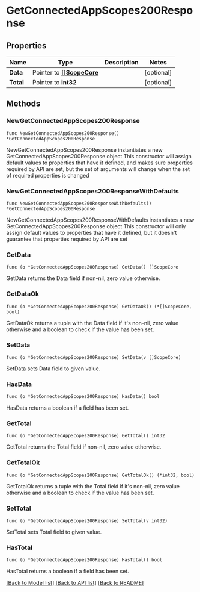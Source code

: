 # GetConnectedAppScopes200Response

## Properties

Name | Type | Description | Notes
------------ | ------------- | ------------- | -------------
**Data** | Pointer to [**[]ScopeCore**](ScopeCore.md) |  | [optional] 
**Total** | Pointer to **int32** |  | [optional] 

## Methods

### NewGetConnectedAppScopes200Response

`func NewGetConnectedAppScopes200Response() *GetConnectedAppScopes200Response`

NewGetConnectedAppScopes200Response instantiates a new GetConnectedAppScopes200Response object
This constructor will assign default values to properties that have it defined,
and makes sure properties required by API are set, but the set of arguments
will change when the set of required properties is changed

### NewGetConnectedAppScopes200ResponseWithDefaults

`func NewGetConnectedAppScopes200ResponseWithDefaults() *GetConnectedAppScopes200Response`

NewGetConnectedAppScopes200ResponseWithDefaults instantiates a new GetConnectedAppScopes200Response object
This constructor will only assign default values to properties that have it defined,
but it doesn't guarantee that properties required by API are set

### GetData

`func (o *GetConnectedAppScopes200Response) GetData() []ScopeCore`

GetData returns the Data field if non-nil, zero value otherwise.

### GetDataOk

`func (o *GetConnectedAppScopes200Response) GetDataOk() (*[]ScopeCore, bool)`

GetDataOk returns a tuple with the Data field if it's non-nil, zero value otherwise
and a boolean to check if the value has been set.

### SetData

`func (o *GetConnectedAppScopes200Response) SetData(v []ScopeCore)`

SetData sets Data field to given value.

### HasData

`func (o *GetConnectedAppScopes200Response) HasData() bool`

HasData returns a boolean if a field has been set.

### GetTotal

`func (o *GetConnectedAppScopes200Response) GetTotal() int32`

GetTotal returns the Total field if non-nil, zero value otherwise.

### GetTotalOk

`func (o *GetConnectedAppScopes200Response) GetTotalOk() (*int32, bool)`

GetTotalOk returns a tuple with the Total field if it's non-nil, zero value otherwise
and a boolean to check if the value has been set.

### SetTotal

`func (o *GetConnectedAppScopes200Response) SetTotal(v int32)`

SetTotal sets Total field to given value.

### HasTotal

`func (o *GetConnectedAppScopes200Response) HasTotal() bool`

HasTotal returns a boolean if a field has been set.


[[Back to Model list]](../README.md#documentation-for-models) [[Back to API list]](../README.md#documentation-for-api-endpoints) [[Back to README]](../README.md)


